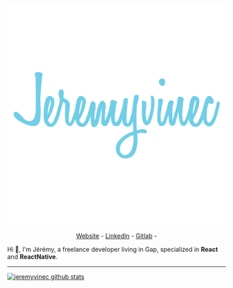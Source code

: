 ![logo](https://github.com/jeremyvinec/jeremyvinec/blob/master/public/images/logo.png)

<p align="center">
  <a href="https://jeremyvinec.dev/">Website</a> -
  <a href="https://www.linkedin.com/in/jeremyvinec/">LinkedIn</a> -
  <a href="https://gitlab.com/jeremyvinec">Gitlab</a> -
</p>

Hi 👋, I'm Jérémy, a freelance developer living in Gap, specialized in **React** and **ReactNative**.

---

[![jeremyvinec github stats](https://github-readme-stats.vercel.app/api?username=jeremyvinec&show_icons=true&include_all_commits=true)](https://github.com/anuraghazra/github-readme-stats)
